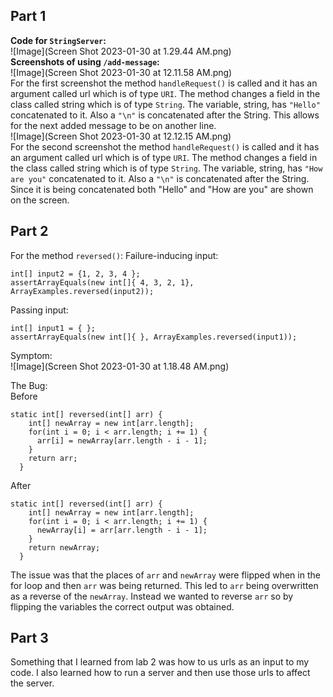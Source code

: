 ## **Part 1**  
**Code for `StringServer`:**  
![Image](Screen Shot 2023-01-30 at 1.29.44 AM.png)  
**Screenshots of using `/add-message`:**  
![Image](Screen Shot 2023-01-30 at 12.11.58 AM.png)  
For the first screenshot the method `handleRequest()` is called and it has an argument called url which is of type `URI`. The method changes a field in the class called string which is of type `String`. The variable, string, has `"Hello"` concatenated to it. Also a `"\n"` is concatenated after the String. This allows for the next added message to be on another line.  
![Image](Screen Shot 2023-01-30 at 12.12.15 AM.png)  
For the second screenshot the method `handleRequest()` is called and it has an argument called url which is of type `URI`. The method changes a field in the class called string which is of type `String`. The variable, string, has `"How are you"` concatenated to it. Also a `"\n"` is concatenated after the String. Since it is being concatenated both "Hello" and "How are you" are shown on the screen.  
## **Part 2** 
For the method `reversed()`:
Failure-inducing input:
```
int[] input2 = {1, 2, 3, 4 };
assertArrayEquals(new int[]{ 4, 3, 2, 1}, ArrayExamples.reversed(input2));
```
Passing input:
```
int[] input1 = { };
assertArrayEquals(new int[]{ }, ArrayExamples.reversed(input1));
```
Symptom:  
![Image](Screen Shot 2023-01-30 at 1.18.48 AM.png) 

The Bug:  
Before
```
static int[] reversed(int[] arr) {
    int[] newArray = new int[arr.length];
    for(int i = 0; i < arr.length; i += 1) {
      arr[i] = newArray[arr.length - i - 1];
    }
    return arr;
  }
```
After
```
static int[] reversed(int[] arr) {
    int[] newArray = new int[arr.length];
    for(int i = 0; i < arr.length; i += 1) {
      newArray[i] = arr[arr.length - i - 1];
    }
    return newArray;
  }
```
The issue was that the places of `arr` and `newArray` were flipped when in the for loop and then `arr` was being returned. This led to `arr` being overwritten as a reverse of the `newArray`. Instead we wanted to reverse `arr` so by flipping the variables the correct output was obtained. 

## **Part 3**  
Something that I learned from lab 2 was how to us urls as an input to my code. I also learned how to run a server and then use those urls to affect the server.
